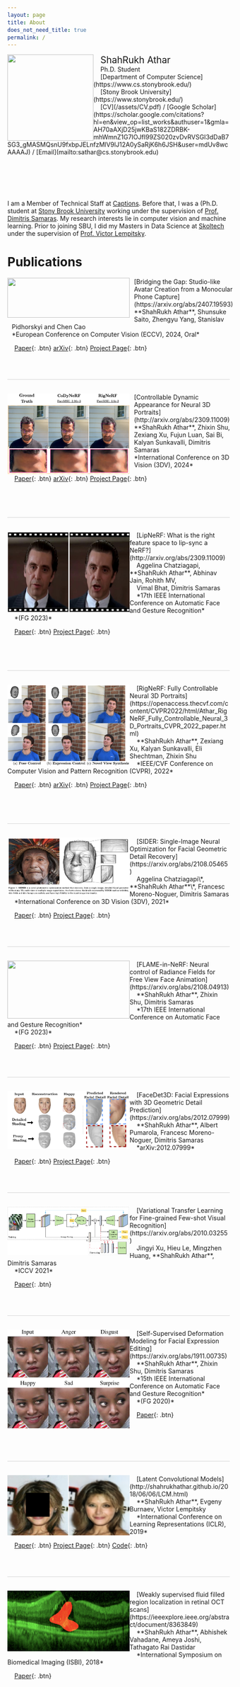 ```yaml
---
layout: page
title: About
does_not_need_title: true
permalink: /
---
```

<img align="left" src="/images/IMG_1185.png" height="195px" width="195px" >
&nbsp; &nbsp; <span style="font-size:1.5em;">ShahRukh Athar</span><br/>
&nbsp; &nbsp; Ph.D. Student<br/>
&nbsp; &nbsp; [Department of Computer Science](https://www.cs.stonybrook.edu/)<br/>
&nbsp; &nbsp; [Stony Brook University](https://www.stonybrook.edu/)<br>
&nbsp; &nbsp; [CV](/assets/CV.pdf)  / [Google Scholar](https://scholar.google.com/citations?hl=en&view_op=list_works&authuser=1&gmla=AH70aAXjD25jwKBaS182ZDRBK-mhWmnZ1G7IOJfI99ZS020zvDvRVSGI3dDaB7SG3_gMASMQsnU9fxbpJELnfzMlV9lJ12A0ySaRjK6h6JSH&user=mdUv8wcAAAAJ) / [Email](mailto:sathar@cs.stonybrook.edu)<br>



<br>
<br/>
<br/>
&nbsp;
<br>
&nbsp;
<br>

I am a Member of Technical Staff at [Captions](https://www.captions.ai). Before that, I was a (Ph.D. student at [Stony Brook University](https://www.cs.stonybrook.edu/) working under the supervision of [Prof. Dimitris Samaras](https://www3.cs.stonybrook.edu/~samaras/). My research interests lie in computer vision and machine learning. Prior to joining SBU, I did my Masters in Data Science at [Skoltech](https://http://www.skoltech.ru/en) under the supervision of [Prof. Victor Lempitsky](https://scholar.google.com/citations?hl=en&user=gYYVokYAAAAJ).  



# Publications
<!--
<img align="left" src="/images/Rig3DGS/teaser.png" height="143px" width="277px">
 &nbsp; &nbsp; [Rig3DGS: Creating Controllable Portraits from Casual Monocular Videos](http://arxiv.org/abs/2309.11009)<br/>
 &nbsp; &nbsp;  Alfredo Rivero\*, **ShahRukh Athar**\*,  Zhixin Shu, Dimitris Samaras<br/>

 
 &nbsp; &nbsp;  [Paper](https://arxiv.org/abs/2402.03723){: .btn} [arXiv](https://arxiv.org/abs/2402.03723){: .btn} [Project Page](http://shahrukhathar.github.io/2024/02/05/Rig3DGS.html){: .btn}  


<br/><br/><br/>
<hr style="height:1px;border:none;color:#D3D3D3;background-color:#D3D3D3">
<br/>

<img align="left" src="/images/HeadCraft/teaser.png" height="183px" width="183px">


<span style="position: relative; left: 110px; height: 183px"> [HeadCraft: Modeling High-Detail Shape Variations for Animated 3DMMs](https://arxiv.org/abs/2312.14140)</span><br/>
<span style="position: relative; left: 110px; height: 183px">Artem Sevastopolsky, Philip Grassal, Simon Giebenhain, **ShahRukh Athar**,</span><br/>
<span style="position: relative; left: 110px; height: 183px"> Luisa Verdoliva, Matthias Nießner</span><br/>
 
 
 <span style="position: relative; left: 110px; height: 183px"> [Paper](https://arxiv.org/abs/2312.14140){: .btn} [arXiv](https://arxiv.org/abs/2312.14140){: .btn} [Project Page](https://seva100.github.io/headcraft){: .btn} </span>

<br/><br/><br/>
<hr style="height:1px;border:none;color:#D3D3D3;background-color:#D3D3D3">
<br/>
--->
<img align="left" src="/images/Bridging/Teaser.png" height="90px" width="277px">
 <span style="position: relative; left: 10px"> [Bridging the Gap: Studio-like Avatar Creation from a Monocular Phone Capture](https://arxiv.org/abs/2407.19593)</span><br/>
 <span style="position: relative; left: 10px">**ShahRukh Athar**, Shunsuke Saito, Zhengyu Yang, Stanislav Pidhorskyi and Chen Cao</span><br/>
 <span style="position: relative; left: 10px"> *European Conference on Computer Vision (ECCV), 2024, Oral*</span><br/> 
 
 &nbsp; &nbsp;  [Paper](https://arxiv.org/abs/2407.19593){: .btn} [arXiv](https://arxiv.org/abs/2407.19593){: .btn} [Project Page](http://shahrukhathar.github.io/2024/07/22/Bridging.html){: .btn}  


<br/><br/>
<hr style="height:1px;border:none;color:#D3D3D3;background-color:#D3D3D3">
<br/>

<img align="left" src="/images/CoDyNeRF/teaser.png" height="183px" width="277px">
 <span style="position: relative; left: 10px"> [Controllable Dynamic Appearance for Neural 3D Portraits](http://arxiv.org/abs/2309.11009)</span><br/>
 <span style="position: relative; left: 10px">**ShahRukh Athar**,  Zhixin Shu, Zexiang Xu, Fujun Luan, Sai Bi, Kalyan Sunkavalli, Dimitris Samaras</span><br/>
 <span style="position: relative; left: 10px"> *International Conference on 3D Vision (3DV), 2024*</span><br/> 
 
 &nbsp; &nbsp;  [Paper](http://arxiv.org/abs/2309.11009){: .btn} [arXiv](http://arxiv.org/abs/2309.11009){: .btn} [Project Page](http://shahrukhathar.github.io/2023/08/22/CoDyNeRF.html){: .btn}  


<br/><br/><br/>
<hr style="height:1px;border:none;color:#D3D3D3;background-color:#D3D3D3">
<br/>


<img align="left" src="/images/LipNeRF/teaser.png" height="183px" width="277px">
 &nbsp; &nbsp; [LipNeRF: What is the right feature space to lip-sync a NeRF?](http://arxiv.org/abs/2309.11009)<br/>
 &nbsp; &nbsp;  Aggelina Chatziagapi, **ShahRukh Athar**, Abhinav Jain, Rohith MV, <br/>
 &nbsp; &nbsp;  Vimal Bhat, Dimitris Samaras<br/>
 &nbsp; &nbsp; *17th IEEE International Conference on Automatic Face and Gesture Recognition*<br/> 
 &nbsp; &nbsp; *(FG 2023)* <br/> 
 
 
 &nbsp; &nbsp;  [Paper](https://www.amazon.science/publications/lipnerf-what-is-the-right-feature-space-to-lip-sync-a-nerf){: .btn}  [Project Page](https://aggelinacha.github.io/LipNeRF/){: .btn}  


<br/><br/><br/>
<hr style="height:1px;border:none;color:#D3D3D3;background-color:#D3D3D3">
<br/>


<img align="left" src="/images/RigNeRF/teaser.png" height="183px" width="277px">
 &nbsp; &nbsp; [RigNeRF: Fully Controllable Neural 3D Portraits](https://openaccess.thecvf.com/content/CVPR2022/html/Athar_RigNeRF_Fully_Controllable_Neural_3D_Portraits_CVPR_2022_paper.html)<br/>
 &nbsp; &nbsp;  **ShahRukh Athar**, Zexiang Xu, Kalyan Sunkavalli, Eli Shechtman, Zhixin Shu<br/>
 &nbsp; &nbsp; *IEEE/CVF Conference on Computer Vision and Pattern Recognition (CVPR), 2022*<br/> 
 
 &nbsp; &nbsp;  [Paper](https://openaccess.thecvf.com/content/CVPR2022/html/Athar_RigNeRF_Fully_Controllable_Neural_3D_Portraits_CVPR_2022_paper.html){: .btn} [arXiv](http://arxiv.org/abs/2206.06481){: .btn} [Project Page](http://shahrukhathar.github.io/2022/06/06/RigNeRF.html){: .btn}  

<br/><br/><br/>
<hr style="height:1px;border:none;color:#D3D3D3;background-color:#D3D3D3">
<br/>

<img align="left" src="/images/SIDER/teaser.png" height="131px" width="277px">
 &nbsp; &nbsp; [SIDER: Single-Image Neural Optimization for Facial Geometric Detail Recovery](https://arxiv.org/abs/2108.05465)<br/>
 &nbsp; &nbsp;  Aggelina Chatziagapi\*, **ShahRukh Athar**\*, Francesc Moreno-Noguer, Dimitris Samaras<br/>
 &nbsp; &nbsp; *International Conference on 3D Vision (3DV), 2021*<br/> 
 
 &nbsp; &nbsp;  [Paper](https://arxiv.org/abs/2108.05465){: .btn} [Project Page](https://aggelinacha.github.io/SIDER/){: .btn}

<br/><br/>
<hr style="height:1px;border:none;color:#D3D3D3;background-color:#D3D3D3">
<br/>

<img align="left" src="/images/FLAMEinNeRF/teaser.png" height="131px" width="277px">
 &nbsp; &nbsp; [FLAME-in-NeRF: Neural control of Radiance Fields for Free View Face Animation](https://arxiv.org/abs/2108.04913)<br/>
 &nbsp; &nbsp;  **ShahRukh Athar**, Zhixin Shu, Dimitris Samaras<br/>
 &nbsp; &nbsp; *17th IEEE International Conference on Automatic Face and Gesture Recognition*<br/> 
 &nbsp; &nbsp; *(FG 2023)* <br/> 
 
 &nbsp; &nbsp;  [Paper](https://arxiv.org/abs/2108.04913){: .btn} [Project Page](http://shahrukhathar.github.io/2021/08/12/FLAMEinNeRF.html){: .btn}  

<br/><br/>
<hr style="height:1px;border:none;color:#D3D3D3;background-color:#D3D3D3">
<br/>

<img align="left" src="/images/FaceDet3D-TeaserWhite_v15_enmask.png" height="131px" width="277px">
 &nbsp; &nbsp; [FaceDet3D: Facial Expressions with 3D Geometric Detail Prediction](https://arxiv.org/abs/2012.07999)<br/>
 &nbsp; &nbsp;  **ShahRukh Athar**, Albert Pumarola, Francesc Moreno-Noguer, Dimitris Samaras<br/>
 &nbsp; &nbsp; *arXiv:2012.07999*<br/> 
 
 &nbsp; &nbsp;  [Paper](https://arxiv.org/abs/2012.07999){: .btn} [Project Page](http://shahrukhathar.github.io/2020/12/14/FaceDet3D.html){: .btn} 

<br/><br/>
<hr style="height:1px;border:none;color:#D3D3D3;background-color:#D3D3D3">
<br/>

<img align="left" src="/images/VarTransLArch.png" height="110px" width="277px">
 &nbsp; &nbsp; [Variational Transfer Learning for Fine-grained Few-shot Visual Recognition](https://arxiv.org/abs/2010.03255)<br/>
 &nbsp; &nbsp;  Jingyi Xu, Hieu Le, Mingzhen Huang, **ShahRukh Athar**, Dimitris Samaras<br/>
 &nbsp; &nbsp; *ICCV 2021*<br/> 
 
 &nbsp; &nbsp;  [Paper](https://arxiv.org/abs/2010.03255){: .btn} 

<br/><br/>
<hr style="height:1px;border:none;color:#D3D3D3;background-color:#D3D3D3">
<br/>


<img align="left" src="/images/defgan.png" height="223px" width="277px">
 &nbsp; &nbsp; [Self-Supervised Deformation Modeling for Facial Expression Editing](https://arxiv.org/abs/1911.00735)<br/>
 &nbsp; &nbsp; **ShahRukh Athar**, Zhixin Shu, Dimitris Samaras<br/>
 &nbsp; &nbsp; *15th IEEE International Conference on Automatic Face and Gesture Recognition*<br/> 
 &nbsp; &nbsp; *(FG 2020)* <br/>
 
 &nbsp; &nbsp;  [Paper](https://arxiv.org/abs/1911.00735){: .btn} 

<br/><br/><br/><br/>
<hr style="height:1px;border:none;color:#D3D3D3;background-color:#D3D3D3">
<br/>

<img align="left" src="/images/Teaser_LCM.png" height="136px" width="277px">
 &nbsp; &nbsp; [Latent Convolutional Models](http://shahrukhathar.github.io/2018/06/06/LCM.html)<br/>
 &nbsp; &nbsp; **ShahRukh Athar**, Evgeny Burnaev, Victor Lempitsky<br/>
 &nbsp; &nbsp; *International Conference on Learning Representations (ICLR), 2019*<br/>
 
 &nbsp; &nbsp;  [Paper](https://openreview.net/pdf?id=HJGciiR5Y7){: .btn} [Project Page](http://shahrukhathar.github.io/2018/06/06/LCM.html){: .btn} [Code](https://github.com/srxdev0619/Latent_Convolutional_Models){: .btn}

<br/><br/>
<hr style="height:1px;border:none;color:#D3D3D3;background-color:#D3D3D3">
<br/>

<img align="left" src="/images/Teaser_WeakSup.png" height="137px" width="277px">
 &nbsp; &nbsp; [Weakly supervised fluid filled region localization in retinal OCT scans](https://ieeexplore.ieee.org/abstract/document/8363849)<br/>
 &nbsp; &nbsp; **ShahRukh Athar**, Abhishek Vahadane, Ameya Joshi, Tathagato Rai Dastidar<br/>
 &nbsp; &nbsp; *International Symposium on Biomedical Imaging (ISBI), 2018*<br/>
 
 &nbsp; &nbsp;  [Paper](https://www.researchgate.net/profile/Tathagato_Rai_Dastidar/publication/324653449_WEAKLY_SUPERVISED_FLUID_FILLED_REGION_LOCALIZATION_IN_RETINAL_OCT_SCANS/links/5ad9e323aca272fdaf82596d/WEAKLY-SUPERVISED-FLUID-FILLED-REGION-LOCALIZATION-IN-RETINAL-OCT-SCANS.pdf){: .btn}
